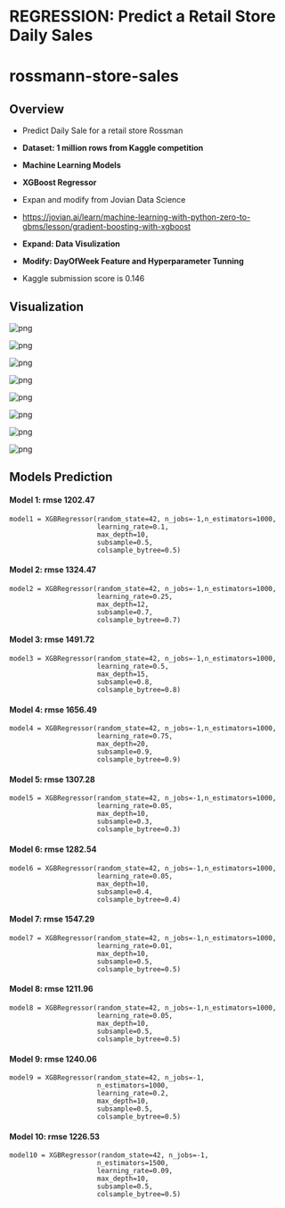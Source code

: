 
# REGRESSION: Predict a Retail Store Daily Sales

# rossmann-store-sales

## Overview

* Predict Daily Sale for a retail store Rossman
* **Dataset: 1 million rows from Kaggle competition**

* **Machine Learning Models** 
* **XGBoost Regressor**
* Expan and modify from Jovian Data Science
* https://jovian.ai/learn/machine-learning-with-python-zero-to-gbms/lesson/gradient-boosting-with-xgboost
* **Expand: Data Visulization**
* **Modify: DayOfWeek Feature and Hyperparameter Tunning**
* Kaggle submission score is 0.146

## Visualization

![png](images/daily_sales_box.png)


![png](images/daily_sales_hist.png)


![png](images/customers_hist.png)


![png](images/sales_2013.png)


![png](images/sales_2014.png)


![png](images/sales_2015.png)


![png](images/sales_daysofmonth.png)


![png](images/sales_daysofweek.png)

## Models Prediction

#### Model 1: rmse 1202.47

```
model1 = XGBRegressor(random_state=42, n_jobs=-1,n_estimators=1000, 
                      learning_rate=0.1, 
                      max_depth=10, 
                      subsample=0.5, 
                      colsample_bytree=0.5)

```


#### Model 2: rmse 1324.47

```
model2 = XGBRegressor(random_state=42, n_jobs=-1,n_estimators=1000, 
                      learning_rate=0.25, 
                      max_depth=12, 
                      subsample=0.7, 
                      colsample_bytree=0.7)
```

#### Model 3: rmse 1491.72 

```
model3 = XGBRegressor(random_state=42, n_jobs=-1,n_estimators=1000, 
                      learning_rate=0.5, 
                      max_depth=15, 
                      subsample=0.8, 
                      colsample_bytree=0.8)
```

#### Model 4: rmse 1656.49 

```
model4 = XGBRegressor(random_state=42, n_jobs=-1,n_estimators=1000, 
                      learning_rate=0.75, 
                      max_depth=20, 
                      subsample=0.9, 
                      colsample_bytree=0.9)
```

#### Model 5: rmse 1307.28

```
model5 = XGBRegressor(random_state=42, n_jobs=-1,n_estimators=1000, 
                      learning_rate=0.05, 
                      max_depth=10, 
                      subsample=0.3, 
                      colsample_bytree=0.3)
```
#### Model 6: rmse 1282.54

```
model6 = XGBRegressor(random_state=42, n_jobs=-1,n_estimators=1000, 
                      learning_rate=0.05, 
                      max_depth=10, 
                      subsample=0.4, 
                      colsample_bytree=0.4)
```

#### Model 7: rmse 1547.29

```
model7 = XGBRegressor(random_state=42, n_jobs=-1,n_estimators=1000, 
                      learning_rate=0.01, 
                      max_depth=10, 
                      subsample=0.5, 
                      colsample_bytree=0.5)
```

#### Model 8: rmse 1211.96

```
model8 = XGBRegressor(random_state=42, n_jobs=-1,n_estimators=1000, 
                      learning_rate=0.05, 
                      max_depth=10, 
                      subsample=0.5, 
                      colsample_bytree=0.5)
```

#### Model 9: rmse 1240.06

```
model9 = XGBRegressor(random_state=42, n_jobs=-1,
                      n_estimators=1000, 
                      learning_rate=0.2, 
                      max_depth=10, 
                      subsample=0.5, 
                      colsample_bytree=0.5)
```

#### Model 10: rmse 1226.53

```
model10 = XGBRegressor(random_state=42, n_jobs=-1,
                      n_estimators=1500, 
                      learning_rate=0.09, 
                      max_depth=10, 
                      subsample=0.5, 
                      colsample_bytree=0.5)
```
